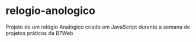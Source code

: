 # relogio-anologico
Projeto de um relógio Analógico criado em JavaScript durante a semana de projetos práticos da B7Web
